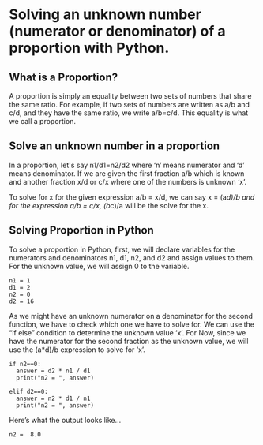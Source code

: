 # Solving an unknown number (numerator or denominator) of a proportion with Python.

## What is a Proportion?  
A proportion is simply an equality between two sets of numbers that share the same ratio. For example, if two sets of numbers are written as a/b and c/d, and they have the same ratio, we write a/b=c/d. This equality is what we call a proportion.

## Solve an unknown number in a proportion  
In a proportion, let's say n1/d1=n2/d2 where ‘n’ means numerator and ‘d’ means denominator. If we are given the first fraction a/b which is known and another fraction x/d or c/x where one of the numbers is unknown ‘x’.

To solve for x for the given expression a/b = x/d, we can say x = (a*d)/b and for the expression a/b = c/x, (b*c)/a will be the solve for the x.

## Solving Proportion in Python  
To solve a proportion in Python, first, we will declare variables for the numerators and denominators n1, d1, n2, and d2 and assign values to them. For the unknown value, we will assign 0 to the variable.

```
n1 = 1
d1 = 2
n2 = 0
d2 = 16
```
As we might have an unknown numerator on a denominator for the second function, we have to check which one we have to solve for. We can use the “if else” condition to determine the unknown value ‘x’. For Now, since we have the numerator for the second fraction as the unknown value, we will use the (a*d)/b expression to solve for ‘x’.

```
if n2==0:
  answer = d2 * n1 / d1
  print("n2 = ", answer)

elif d2==0:
  answer = n2 * d1 / n1
  print("n2 = ", answer)
```
Here’s what the output looks like…

```
n2 =  8.0 
```
